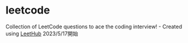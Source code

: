 # leetcode
Collection of LeetCode questions to ace the coding interview! - Created using [LeetHub](https://github.com/QasimWani/LeetHub)
2023/5/17開始
